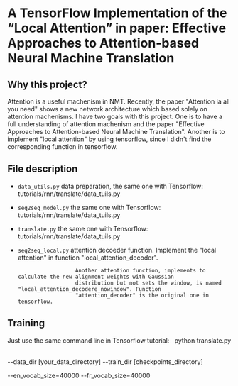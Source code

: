 A TensorFlow Implementation of the “Local Attention” in paper: Effective Approaches to Attention-based Neural Machine Translation    
====

Why this project?    
----
  Attention is a useful machenism in NMT. Recently, the paper "Attention ia all you need" shows a new network 
  architecture which based solely on attention machenisms. I have two goals with this project. One is to have a 
  full understanding of attention machenism and the paper "Effective Approaches to Attention-based Neural Machine Translation".
  Another is to implement "local attention" by using tensorflow, since I didn't find the corresponding function in tensorflow.
  
File description   
----
  * `data_utils.py`   data preparation, the same one with Tensorflow: tutorials/rnn/translate/data_tuils.py  
  
  * `seq2seq_model.py`    the same one with Tensorflow: tutorials/rnn/translate/data_tuils.py  
  
  * `translate.py`    the same one with Tensorflow: tutorials/rnn/translate/data_tuils.py  
  
  * `seq2seq_local.py`    attention decoeder function. Implement the "local attention" in function "local_attention_decoder".    
  
                          Another attention function, implements to calculate the new alignment weights with Gaussian   
                          distribution but not sets the window, is named "local_attention_decodere_nowindow". Function   
                          "attention_decoder" is the original one in tensorflow.     
                         
                   
Training  
----
  Just use the same command line in Tensorflow tutorial:  
  python translate.py  
  
  --data_dir [your_data_directory] --train_dir [checkpoints_directory]  
  
  --en_vocab_size=40000 --fr_vocab_size=40000  
  
  

                    
